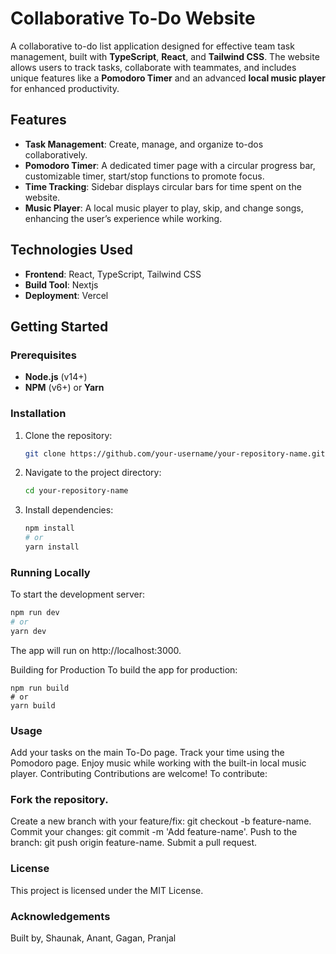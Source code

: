 # Collaborative To-Do Website

A collaborative to-do list application designed for effective team task management, built with **TypeScript**, **React**, and **Tailwind CSS**. The website allows users to track tasks, collaborate with teammates, and includes unique features like a **Pomodoro Timer** and an advanced **local music player** for enhanced productivity.

## Features

- **Task Management**: Create, manage, and organize to-dos collaboratively.
- **Pomodoro Timer**: A dedicated timer page with a circular progress bar, customizable timer, start/stop functions to promote focus.
- **Time Tracking**: Sidebar displays circular bars for time spent on the website.
- **Music Player**: A local music player to play, skip, and change songs, enhancing the user’s experience while working.
  
## Technologies Used

- **Frontend**: React, TypeScript, Tailwind CSS
- **Build Tool**: Nextjs
- **Deployment**: Vercel

## Getting Started

### Prerequisites

- **Node.js** (v14+)
- **NPM** (v6+) or **Yarn**

### Installation

1. Clone the repository:
    ```bash
    git clone https://github.com/your-username/your-repository-name.git
    ```
2. Navigate to the project directory:
    ```bash
    cd your-repository-name
    ```
3. Install dependencies:
    ```bash
    npm install
    # or
    yarn install
    ```

### Running Locally

To start the development server:
```bash
npm run dev
# or
yarn dev
```
The app will run on http://localhost:3000.

Building for Production
To build the app for production:

```
npm run build
# or
yarn build
```

### Usage
  Add your tasks on the main To-Do page.
  Track your time using the Pomodoro page.
  Enjoy music while working with the built-in local music player.
  Contributing
  Contributions are welcome! To contribute:

### Fork the repository.
  Create a new branch with your feature/fix: git checkout -b feature-name.
  Commit your changes: git commit -m 'Add feature-name'.
  Push to the branch: git push origin feature-name.
  Submit a pull request.
### License
  This project is licensed under the MIT License.

### Acknowledgements
  Built by, Shaunak, Anant, Gagan, Pranjal

